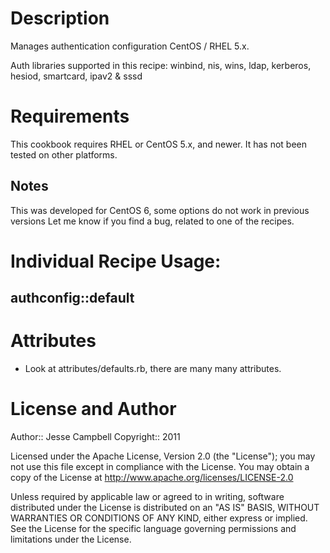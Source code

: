 Description
===========

Manages authentication configuration CentOS / RHEL 5.x.

Auth libraries supported in this recipe:
winbind, nis, wins, ldap, kerberos, hesiod, smartcard, ipav2 & sssd

Requirements
============

This cookbook requires RHEL or CentOS 5.x, and newer.
It has not been tested on other platforms.

Notes
-----

This was developed for CentOS 6, some options do not work in previous versions
Let me know if you find a bug, related to one of the recipes.

Individual Recipe Usage:
=======================

authconfig::default
----------------

# Attributes

- Look at attributes/defaults.rb, there are many many attributes.

License and Author
==================

Author:: Jesse Campbell
Copyright:: 2011

Licensed under the Apache License, Version 2.0 (the "License");
you may not use this file except in compliance with the License.
You may obtain a copy of the License at
    http://www.apache.org/licenses/LICENSE-2.0

Unless required by applicable law or agreed to in writing, software
distributed under the License is distributed on an "AS IS" BASIS,
WITHOUT WARRANTIES OR CONDITIONS OF ANY KIND, either express or implied.
See the License for the specific language governing permissions and
limitations under the License.
